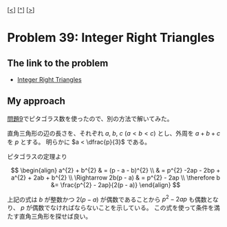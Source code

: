 \[[<](./p0038.md)] \[[^](../README_ja.md)] \[[>](./p0040.md)]

# Problem 39: Integer Right Triangles

## The link to the problem

- [Integer Right Triangles](https://projecteuler.net/problem=39)

## My approach

[問題9](./p0009.md)でピタゴラス数を使ったので、別の方法で解いてみた。

直角三角形の辺の長さを、それぞれ $a, \ b, \ c　\ (a < b < c)$ とし、外周を $a + b+ c$ を $p$ とする。
明らかに $a < \dfrac{p}{3}$ である。

ピタゴラスの定理より

$$
\begin{align}
a^{2} + b^{2} & = (p - a - b)^{2} \\
              & = p^{2} -2ap - 2bp + a^{2} + 2ab + b^{2} \\
\Rightarrow 2b(p - a) & = p^{2} - 2ap \\
\therefore b &= \frac{p^{2} - 2ap}{2(p - a)}
\end{align}
$$

上記の式は $b$ が整数かつ $2(p-a)$ が偶数であることから $p^{2} - 2ap$ も偶数となり、 $p$ が偶数でなければならないことを示している。
この式を使って条件を満たす直角三角形を探せば良い。

